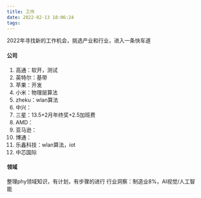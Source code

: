 ```yaml
---
title: 工作
date: 2022-02-13 18:06:24
tags:
---
```


2022年寻找新的工作机会，挑选产业和行业，进入一条快车道

#### 公司

1. 高通：软开，测试
2. 英特尔：基带
3. 苹果：开发
4. 小米：物理层算法
5. zheku：wlan算法
6. 中兴：
7. 三星：13.5+2月年终奖+2.5加班费
8. AMD：
9. 亚马逊：
10. 博通：
11. 乐鑫科技：wlan算法，iot
12. 中芯国际

#### 领域

整理phy领域知识，有计划，有步骤的进行
行业洞察：制造业8%，AI视觉/人工智能